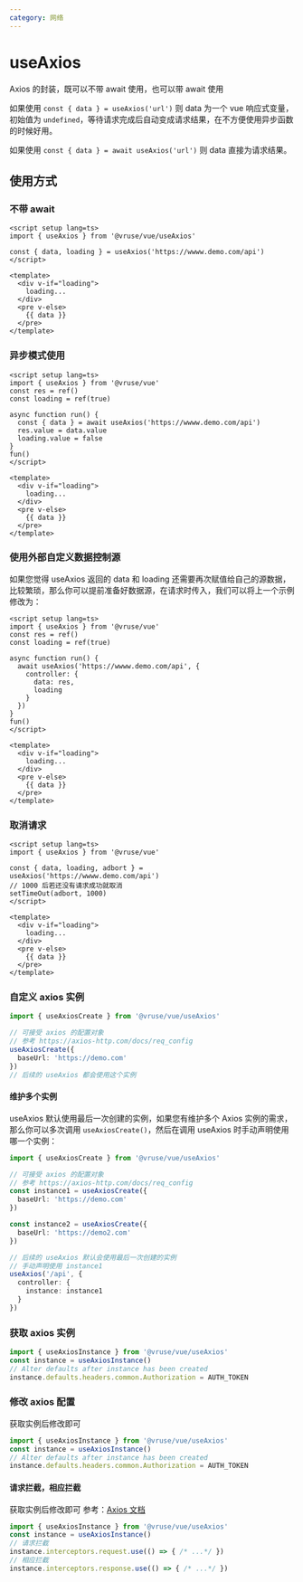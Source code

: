 ```yaml
---
category: 网络
---
```


# useAxios

Axios 的封装，既可以不带 await 使用，也可以带 await 使用

如果使用 `const { data } = useAxios('url')` 则 data 为一个 vue 响应式变量，初始值为 `undefined`，等待请求完成后自动变成请求结果，在不方便使用异步函数的时候好用。

如果使用 `const { data } = await useAxios('url')` 则 data 直接为请求结果。

## 使用方式

### 不带 await
``` vue
<script setup lang=ts>
import { useAxios } from '@vruse/vue/useAxios'

const { data, loading } = useAxios('https://wwww.demo.com/api')
</script>

<template>
  <div v-if="loading">
    loading...
  </div>
  <pre v-else>
    {{ data }}
  </pre>
</template>
```
### 异步模式使用

``` vue
<script setup lang=ts>
import { useAxios } from '@vruse/vue'
const res = ref()
const loading = ref(true)

async function run() {
  const { data } = await useAxios('https://wwww.demo.com/api')
  res.value = data.value
  loading.value = false
}
fun()
</script>

<template>
  <div v-if="loading">
    loading...
  </div>
  <pre v-else>
    {{ data }}
  </pre>
</template>
```

### 使用外部自定义数据控制源
如果您觉得 useAxios 返回的 data 和 loading 还需要再次赋值给自己的源数据，比较繁琐，那么你可以提前准备好数据源，在请求时传入，我们可以将上一个示例修改为：

``` vue
<script setup lang=ts>
import { useAxios } from '@vruse/vue'
const res = ref()
const loading = ref(true)

async function run() {
  await useAxios('https://wwww.demo.com/api', {
    controller: {
      data: res,
      loading
    }
  })
}
fun()
</script>

<template>
  <div v-if="loading">
    loading...
  </div>
  <pre v-else>
    {{ data }}
  </pre>
</template>
```

### 取消请求

``` vue
<script setup lang=ts>
import { useAxios } from '@vruse/vue'

const { data, loading, adbort } = useAxios('https://wwww.demo.com/api')
// 1000 后若还没有请求成功就取消
setTimeOut(adbort, 1000)
</script>

<template>
  <div v-if="loading">
    loading...
  </div>
  <pre v-else>
    {{ data }}
  </pre>
</template>
```



### 自定义 axios 实例
``` ts
import { useAxiosCreate } from '@vruse/vue/useAxios'

// 可接受 axios 的配置对象
// 参考 https://axios-http.com/docs/req_config
useAxiosCreate({
  baseUrl: 'https://demo.com'
})
// 后续的 useAxios 都会使用这个实例
```
#### 维护多个实例
useAxios 默认使用最后一次创建的实例，如果您有维护多个 Axios 实例的需求，那么你可以多次调用 `useAxiosCreate()`，然后在调用 useAxios 时手动声明使用哪一个实例：

``` ts
import { useAxiosCreate } from '@vruse/vue/useAxios'

// 可接受 axios 的配置对象
// 参考 https://axios-http.com/docs/req_config
const instance1 = useAxiosCreate({
  baseUrl: 'https://demo.com'
})

const instance2 = useAxiosCreate({
  baseUrl: 'https://demo2.com'
})

// 后续的 useAxios 默认会使用最后一次创建的实例
// 手动声明使用 instance1
useAxios('/api', {
  controller: {
    instance: instance1
  }
})
```

### 获取 axios 实例
``` ts
import { useAxiosInstance } from '@vruse/vue/useAxios'
const instance = useAxiosInstance()
// Alter defaults after instance has been created
instance.defaults.headers.common.Authorization = AUTH_TOKEN
```
### 

### 修改 axios 配置
获取实例后修改即可

``` ts
import { useAxiosInstance } from '@vruse/vue/useAxios'
const instance = useAxiosInstance()
// Alter defaults after instance has been created
instance.defaults.headers.common.Authorization = AUTH_TOKEN
```

#### 请求拦截，相应拦截
获取实例后修改即可
参考：[Axios 文档](https://axios-http.com/docs/interceptors)

``` ts
import { useAxiosInstance } from '@vruse/vue/useAxios'
const instance = useAxiosInstance()
// 请求拦截
instance.interceptors.request.use(() => { /* ...*/ })
// 相应拦截
instance.interceptors.response.use(() => { /* ...*/ })
```